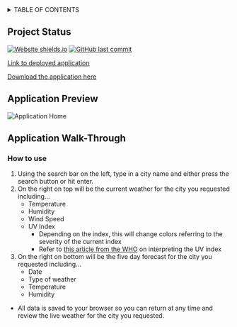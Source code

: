 <details>
<summary>TABLE OF CONTENTS</summary>
<p>

 - [Project Status](#project-status)
 - [Application Preview](#application-preview)
 - [Application walkthrough](#application-walk-through)
</p>
</details>

## Project Status
[![Website shields.io](https://img.shields.io/website-up-down-green-red/http/jiberjiber.github.io/weather-dashboard.svg)](http://jiberjiber.github.io/weather-dashboard/) [![GitHub last commit](https://img.shields.io/github/last-commit/jiberjiber/weather-dashboard)
](https://github.com/jiberjiber/weather-dashboard/graphs/commit-activity)

[Link to deployed application](https://jiberjiber.github.io/weather-dashboard/)

[Download the application here](https://github.com/jiberjiber/weather-dashboard/archive/master.zip)



## Application Preview
![Application Home](https://i.gyazo.com/241f1c64652a784f0b9cde95a3010380.png)

## Application Walk-Through

### How to use
1. Using the search bar on the left, type in a city name and either press the search button or hit enter.
2. On the right on top will be the current weather for the city you requested including...
	* Temperature
	* Humidity
	* Wind Speed
	* UV Index
		* Depending on the index, this will change colors referring to the severity of the current index
		* Refer to [this article from the WHO](https://www.who.int/news-room/q-a-detail/ultraviolet-%28uv%29-index) on interpreting the UV index
3. On the right on bottom will be the five day forecast for the city you requested including...
	* Date
	* Type of weather
	* Temperature
	* Humidity

* All data is saved to your browser so you can return at any time and review the live weather for the city you requested.
